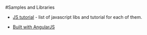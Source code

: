 #Samples and Libraries

* [JS tutorial](http://js-tutorial.com/) - list of javascript libs and tutorial for each of them.

* [Built with AngularJS](https://builtwith.angularjs.org/)
